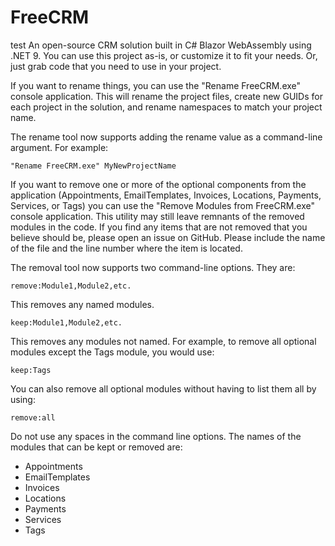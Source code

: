 # FreeCRM 
test
An open-source CRM solution built in C# Blazor WebAssembly using .NET 9. You can use this project as-is,
or customize it to fit your needs. Or, just grab code that you need to use in your project.

If you want to rename things, you can use the "Rename FreeCRM.exe" console application.
This will rename the project files, create new GUIDs for each project in the solution,
and rename namespaces to match your project name.

The rename tool now supports adding the rename value as a command-line argument. For example:

`"Rename FreeCRM.exe" MyNewProjectName`

If you want to remove one or more of the optional components from the application
(Appointments, EmailTemplates, Invoices, Locations, Payments, Services, or Tags)
you can use the "Remove Modules from FreeCRM.exe" console application.
This utility may still leave remnants of the removed modules in the code.
If you find any items that are not removed that you believe should be,
please open an issue on GitHub. Please include the name of the file and the line number
where the item is located.

The removal tool now supports two command-line options. They are:

`remove:Module1,Module2,etc.`

This removes any named modules.

`keep:Module1,Module2,etc.`

This removes any modules not named. For example, to remove all optional modules except
the Tags module, you would use:

`keep:Tags`

You can also remove all optional modules without having to list them all by using:

`remove:all`

Do not use any spaces in the command line options. The names of the modules that can be
kept or removed are:

- Appointments
- EmailTemplates
- Invoices
- Locations
- Payments
- Services
- Tags
